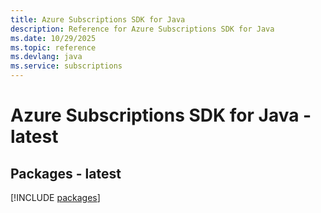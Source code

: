 ```yaml
---
title: Azure Subscriptions SDK for Java
description: Reference for Azure Subscriptions SDK for Java
ms.date: 10/29/2025
ms.topic: reference
ms.devlang: java
ms.service: subscriptions
---
```

# Azure Subscriptions SDK for Java - latest
## Packages - latest
[!INCLUDE [packages](subscriptions-index.md)]